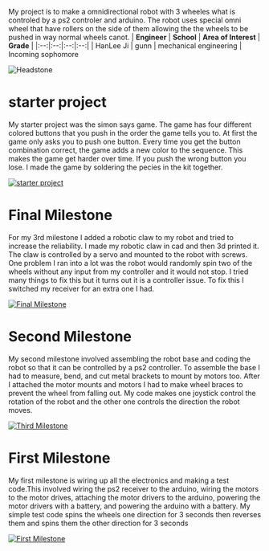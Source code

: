 My project is to make a omnidirectional robot with 3 wheeles what is controled by a ps2 controler and arduino. The robot uses special omni wheel that have rollers on the side of them allowing the the wheels to be pushed in way normal wheels canot.
| **Engineer** | **School** | **Area of Interest** | **Grade** |
|:--:|:--:|:--:|:--:|
| HanLee Ji | gunn | mechanical engineering | Incoming sophomore

![Headstone](https://lh3.googleusercontent.com/pw/AM-JKLWRk2MhOk1C2fVSCO2bKyufvSHLogpqRSdhfJokraIVsKuTxa3t_cNLkhfsOGrLplST1Oz91UtP2LRJ3xWnT5R9aVN-bH1AwL5dbMSL5wtEjGcKX84IiHe2joWIhkNkMehlt4xriPI8BkElXDhswHF5=s1586-no?authuser=1)

# starter project
My starter project was the simon says game. The game has four different colored buttons that you push in the order the game tells you to. At first the game only asks you to push one button. Every time you get the button combination correct, the game adds a new color to the sequence. This makes the game get harder over time. If you push the wrong button you lose. I made the game by soldering the pecies in the kit together.

[![starter project](https://i3.ytimg.com/vi/p54ISF6T88s/maxresdefault.jpg )](https://www.youtube.com/watch?v=p54ISF6T88s)
 
# Final Milestone

For my 3rd milestone I added a robotic claw to my robot and tried to increase the reliability. I made my robotic claw in cad and then 3d printed it. The claw is controlled by a servo and mounted to the robot with screws. One problem I ran into a lot was the robot would  randomly spin two of the wheels without any input from my controller and it would not stop. I tried many things to fix this but it turns out it is a controller issue. To fix this I switched my receiver for an extra one I had.

[![Final Milestone](https://i3.ytimg.com/vi/oEXQeqyzYWE/maxresdefault.jpg )](https://www.youtube.com/watch?v=oEXQeqyzYWE")
# Second Milestone

 My second milestone involved assembling the robot base and coding the robot so that it can be controlled by a ps2 controller. To assemble the base I had to measure, bend, and cut metal brackets to mount by motors too. After I attached the motor mounts and motors I had to make wheel braces to prevent the wheel from falling out. My code makes one joystick control the rotation of the robot and the other one controls the direction the robot moves.
 
[![Third Milestone](https://i3.ytimg.com/vi/H9NAfWvAdG0/maxresdefault.jpg)](https://www.youtube.com/watch?v=H9NAfWvAdG0 "Second Milestone")
# First Milestone
  

My first milestone is wiring up all the electronics and making a test code.This involved wiring the ps2 receiver to the arduino, wiring the motors to the motor drives, attaching the motor drivers to the arduino, powering the motor drivers with a battery, and powering the arduino with a battery.  My simple test code spins the wheels one direction for 3 seconds then reverses them and spins them the other direction for 3 seconds



[![First Milestone](https://i3.ytimg.com/vi/7tjlDF8DfJI/maxresdefault.jpg)](https://www.youtube.com/watch?v=7tjlDF8DfJI")
